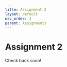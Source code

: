 ```yaml
---
title: Assignment 2
layout: default
nav_order: 3
parent: Assignments
---
```

# Assignment 2

Check back soon!